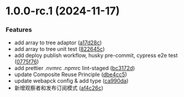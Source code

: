 # 1.0.0-rc.1 (2024-11-17)

### Features

- add array to tree adaptor ([a17d28c](https://github.com/yanyunchangfeng/learn-design-patterns/commit/a17d28c94e447dbc1318cdd375b4d77196afe569))
- add array to tree unit test ([822645c](https://github.com/yanyunchangfeng/learn-design-patterns/commit/822645c91d4f58338e0f8af609584743d55f1b96))
- add deploy publish workflow, husky pre-commit, cypress e2e test ([0775f76](https://github.com/yanyunchangfeng/learn-design-patterns/commit/0775f761b20fbdf238389e64e26a90f6b2361356))
- add prettier .nvmrc .npmrc lint-staged ([bc3172d](https://github.com/yanyunchangfeng/learn-design-patterns/commit/bc3172df7a8d49fa1de7f9b335b7e6940cced193))
- update Composite Reuse Principle ([dbe4cc5](https://github.com/yanyunchangfeng/learn-design-patterns/commit/dbe4cc53c50d4b0da4905cf82a8b951180195d31))
- update webapck config & add type ([ca990da](https://github.com/yanyunchangfeng/learn-design-patterns/commit/ca990dadafe87b3262d2ea9fc5801500126e830b))
- 新增观察者和发布订阅模式 ([af4c26c](https://github.com/yanyunchangfeng/learn-design-patterns/commit/af4c26cec82c83ec67e81e59efadbd3ce29e4ff5))
